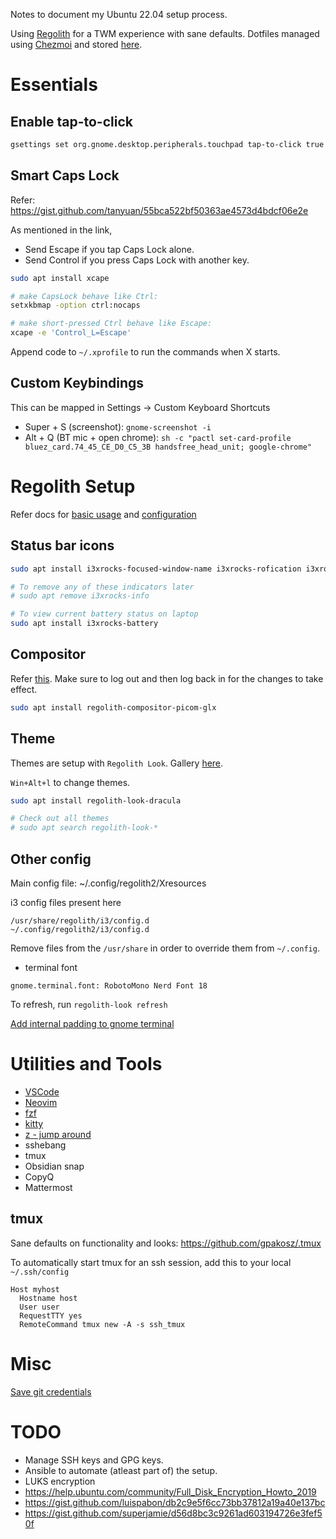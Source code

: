 Notes to document my Ubuntu 22.04 setup process. 

Using [Regolith](https://regolith-desktop.com) for a TWM experience with sane defaults.
Dotfiles managed using [Chezmoi](https://www.chezmoi.io/) and stored [here](https://github.com/dashmage/dotfiles).

# Essentials
## Enable tap-to-click
```bash
gsettings set org.gnome.desktop.peripherals.touchpad tap-to-click true
```

## Smart Caps Lock
Refer: https://gist.github.com/tanyuan/55bca522bf50363ae4573d4bdcf06e2e

As mentioned in the link, 
- Send Escape if you tap Caps Lock alone.
- Send Control if you press Caps Lock with another key.

```bash
sudo apt install xcape

# make CapsLock behave like Ctrl:
setxkbmap -option ctrl:nocaps

# make short-pressed Ctrl behave like Escape:
xcape -e 'Control_L=Escape'
```

Append code to `~/.xprofile` to run the commands when X starts.

## Custom Keybindings
This can be mapped in Settings -> Custom Keyboard Shortcuts

- Super + S (screenshot): `gnome-screenshot -i`
- Alt + Q (BT mic + open chrome): `sh -c "pactl set-card-profile bluez_card.74_45_CE_D0_C5_3B handsfree_head_unit; google-chrome"`

# Regolith Setup
Refer docs for [basic usage](https://regolith-desktop.com/docs/using-regolith/basics/) and [configuration](https://regolith-desktop.com/docs/using-regolith/configuration/)

## Status bar icons 
```bash
sudo apt install i3xrocks-focused-window-name i3xrocks-rofication i3xrocks-info i3xrocks-app-launcher i3xrocks-memory

# To remove any of these indicators later
# sudo apt remove i3xrocks-info

# To view current battery status on laptop
sudo apt install i3xrocks-battery
```

## Compositor
Refer [this](https://regolith-desktop.com/docs/howtos/customize-compositor/). Make sure to log out and then log back in for the changes to take effect.
```bash
sudo apt install regolith-compositor-picom-glx
```

## Theme
Themes are setup with `Regolith Look`. Gallery [here](https://regolith-linux.org/docs/reference/looks/).

`Win+Alt+l` to change themes.

```bash
sudo apt install regolith-look-dracula

# Check out all themes
# sudo apt search regolith-look-*
```

## Other config
Main config file: ~/.config/regolith2/Xresources

i3 config files present here
```
/usr/share/regolith/i3/config.d
~/.config/regolith2/i3/config.d
```

Remove files from the `/usr/share`  in order to override them from `~/.config`.

- terminal font
```
gnome.terminal.font: RobotoMono Nerd Font 18
```

To refresh, run `regolith-look refresh`

[Add internal padding to gnome terminal](https://trendoceans.com/increase-padding-in-gnome-terminal/)

# Utilities and Tools
- [VSCode](https://code.visualstudio.com/docs/setup/linux#_debian-and-ubuntu-based-distributions)
- [Neovim](https://github.com/neovim/neovim/wiki/Installing-Neovim)
- [fzf](https://github.com/junegunn/fzf)
- [kitty](https://sw.kovidgoyal.net/kitty/)
- [z - jump around](https://github.com/rupa/z)
- sshebang
- tmux
- Obsidian snap
- CopyQ
- Mattermost

## tmux

Sane defaults on functionality and looks: https://github.com/gpakosz/.tmux

To automatically start tmux for an ssh session, add this to your local `~/.ssh/config`

```ssh
Host myhost
  Hostname host
  User user
  RequestTTY yes 
  RemoteCommand tmux new -A -s ssh_tmux
```

# Misc
[Save git credentials](https://stackoverflow.com/questions/35942754/how-can-i-save-username-and-password-in-git)

# TODO

- Manage SSH keys and GPG keys.
- Ansible to automate (atleast part of) the setup.
- LUKS encryption
-   https://help.ubuntu.com/community/Full_Disk_Encryption_Howto_2019
-   https://gist.github.com/luispabon/db2c9e5f6cc73bb37812a19a40e137bc
-   https://gist.github.com/superjamie/d56d8bc3c9261ad603194726e3fef50f

